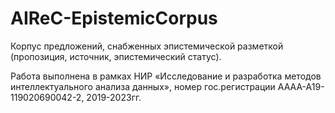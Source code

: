# AIReC-EpistemicCorpus

Корпус предложений, снабженных эпистемической разметкой (пропозиция, источник, эпистемический статус).

Работа выполнена в рамках НИР «Исследование и разработка методов интеллектуального анализа данных», номер гос.регистрации АААА-А19-119020690042-2, 2019-2023гг.
